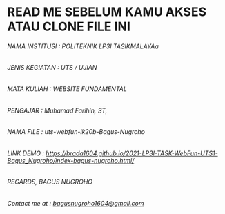 # __READ ME SEBELUM KAMU AKSES ATAU CLONE FILE INI__
###### NAMA INSTITUSI 	: POLITEKNIK LP3I TASIKMALAYAa
###### JENIS KEGIATAN 	: UTS / UJIAN
###### MATA KULIAH    	: WEBSITE FUNDAMENTAL
###### PENGAJAR       	: Muhamad Farihin, ST, 
###### NAMA FILE      	: uts-webfun-ik20b-Bagus-Nugroho
###### LINK DEMO        : https://brada1604.github.io/2021-LP3I-TASK-WebFun-UTS1-Bagus_Nugroho/index-bagus-nugroho.html/


###### REGARDS, BAGUS NUGROHO
###### Contact me at : bagusnugroho1604@gmail.com
